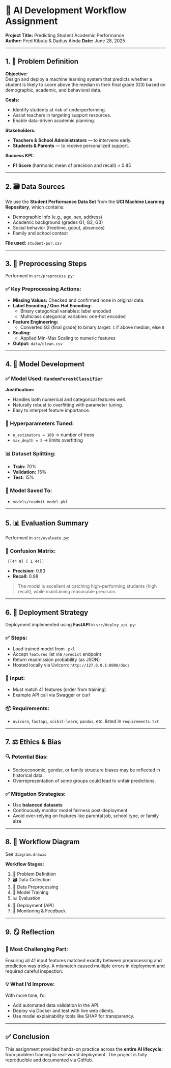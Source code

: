 # 📄 AI Development Workflow Assignment

**Project Title:** Predicting Student Academic Performance  
**Author:** Fred Kibutu & Dadius Ainda
**Date:** June 28, 2025

---

## 1. 🧠 Problem Definition

**Objective:**  
Design and deploy a machine learning system that predicts whether a student is likely to score above the median in their final grade (G3) based on demographic, academic, and behavioral data.

**Goals:**

- Identify students at risk of underperforming.
- Assist teachers in targeting support resources.
- Enable data-driven academic planning.

**Stakeholders:**

- **Teachers & School Administrators** — to intervene early.
- **Students & Parents** — to receive personalized support.

**Success KPI:**

- **F1 Score** (harmonic mean of precision and recall) > 0.85

---

## 2. 🗃️ Data Sources

We use the **Student Performance Data Set** from the **UCI Machine Learning Repository**, which contains:

- Demographic info (e.g., age, sex, address)
- Academic background (grades G1, G2, G3)
- Social behavior (freetime, goout, absences)
- Family and school context

**File used:** `student-por.csv`

---

## 3. 🧼 Preprocessing Steps

Performed in `src/preprocess.py`:

### ✅ Key Preprocessing Actions:

- **Missing Values:** Checked and confirmed none in original data.
- **Label Encoding / One-Hot Encoding:**
  - Binary categorical variables: label encoded
  - Multiclass categorical variables: one-hot encoded
- **Feature Engineering:**
  - Converted G3 (final grade) to binary target: `1` if above median, else `0`
- **Scaling:**
  - Applied Min-Max Scaling to numeric features
- **Output:** `data/clean.csv`

---

## 4. 🧠 Model Development

### ✅ Model Used: `RandomForestClassifier`

**Justification:**

- Handles both numerical and categorical features well.
- Naturally robust to overfitting with parameter tuning.
- Easy to interpret feature importance.

### 🔧 Hyperparameters Tuned:

- `n_estimators = 100` → number of trees
- `max_depth = 5` → limits overfitting

### 📊 Dataset Splitting:

- **Train:** 70%
- **Validation:** 15%
- **Test:** 15%

### 📁 Model Saved To:

- `models/readmit_model.pkl`

---

## 5. 📊 Evaluation Summary

Performed in `src/evaluate.py`:

### 🔁 Confusion Matrix:

` [[44 9]
[ 1 44]]`

- **Precision:** 0.83
- **Recall:** 0.98

> The model is excellent at catching high-performing students (high recall), while maintaining reasonable precision.

---

## 6. 🚀 Deployment Strategy

Deployment implemented using **FastAPI** in `src/deploy_api.py`:

### ✅ Steps:

- Load trained model from `.pkl`
- Accept `features` list via `/predict` endpoint
- Return readmission probability (as JSON)
- Hosted locally via Uvicorn: `http://127.0.0.1:8000/docs`

### 🔧 Input:

- Must match 41 features (order from training)
- Example API call via Swagger or curl

### 📦 Requirements:

- `uvicorn`, `fastapi`, `scikit-learn`, `pandas`, etc. listed in `requirements.txt`

---

## 7. ⚖️ Ethics & Bias

### 🔍 Potential Bias:

- Socioeconomic, gender, or family structure biases may be reflected in historical data.
- Overrepresentation of some groups could lead to unfair predictions.

### ✅ Mitigation Strategies:

- Use **balanced datasets**
- Continuously monitor model fairness post-deployment
- Avoid over-relying on features like parental job, school type, or family size

---

## 8. 🧭 Workflow Diagram

See `diagram.drawio`

**Workflow Stages:**

1. 🧠 Problem Definition
2. 🗃️ Data Collection
3. 🧼 Data Preprocessing
4. 🧠 Model Training
5. 📊 Evaluation
6. 🚀 Deployment (API)
7. 🔁 Monitoring & Feedback

---

## 9. 🪞 Reflection

### 📌 Most Challenging Part:

Ensuring all 41 input features matched exactly between preprocessing and prediction was tricky. A mismatch caused multiple errors in deployment and required careful inspection.

### 💡 What I’d Improve:

With more time, I’d:

- Add automated data validation in the API.
- Deploy via Docker and test with live web clients.
- Use model explainability tools like SHAP for transparency.

---

## ✅ Conclusion

This assignment provided hands-on practice across the **entire AI lifecycle**: from problem framing to real-world deployment. The project is fully reproducible and documented via GitHub.
